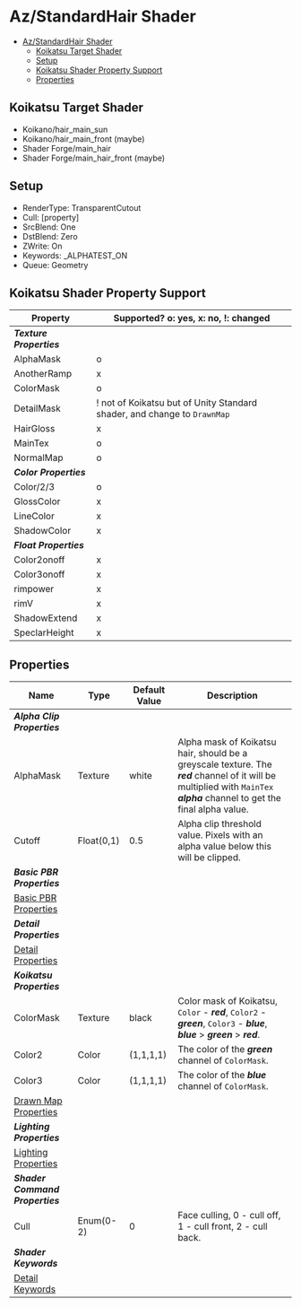 # Az/StandardHair Shader

- [Az/StandardHair Shader](#azstandardhair-shader)
  - [Koikatsu Target Shader](#koikatsu-target-shader)
  - [Setup](#setup)
  - [Koikatsu Shader Property Support](#koikatsu-shader-property-support)
  - [Properties](#properties)

## Koikatsu Target Shader
- Koikano/hair_main_sun
- Koikano/hair_main_front (maybe)
- Shader Forge/main_hair
- Shader Forge/main_hair_front (maybe)

## Setup
- RenderType: TransparentCutout
- Cull: [property]
- SrcBlend: One
- DstBlend: Zero
- ZWrite: On
- Keywords: _ALPHATEST_ON
- Queue: Geometry

## Koikatsu Shader Property Support
| Property                 | Supported? o: yes, x: no, !: changed                                     |
| ------------------------ | ------------------------------------------------------------------------ |
| ***Texture Properties*** |                                                                          |
| AlphaMask                | o                                                                        |
| AnotherRamp              | x                                                                        |
| ColorMask                | o                                                                        |
| DetailMask               | ! not of Koikatsu but of Unity Standard shader, and change to `DrawnMap` |
| HairGloss                | x                                                                        |
| MainTex                  | o                                                                        |
| NormalMap                | o                                                                        |
| ***Color Properties***   |                                                                          |
| Color/2/3                | o                                                                        |
| GlossColor               | x                                                                        |
| LineColor                | x                                                                        |
| ShadowColor              | x                                                                        |
| ***Float Properties***   |                                                                          |
| Color2onoff              | x                                                                        |
| Color3onoff              | x                                                                        |
| rimpower                 | x                                                                        |
| rimV                     | x                                                                        |
| ShadowExtend             | x                                                                        |
| SpeclarHeight            | x                                                                        |

## Properties
| Name                                            | Type       | Default Value | Description                                                                                                                                                                 |
| ----------------------------------------------- | ---------- | ------------- | --------------------------------------------------------------------------------------------------------------------------------------------------------------------------- |
| ***Alpha Clip Properties***                     |            |               |                                                                                                                                                                             |
| AlphaMask                                       | Texture    | white         | Alpha mask of Koikatsu hair, should be a greyscale texture. The ***red*** channel of it will be multiplied with `MainTex` ***alpha*** channel to get the final alpha value. |
| Cutoff                                          | Float(0,1) | 0.5           | Alpha clip threshold value. Pixels with an alpha value below this will be clipped.                                                                                          |
| ***Basic PBR Properties***                      |            |               |                                                                                                                                                                             |
| [Basic PBR Properties](basic_pbr_properties.md) |            |               |                                                                                                                                                                             |
| ***Detail Properties***                         |            |               |                                                                                                                                                                             |
| [Detail Properties](detail_properties.md)       |            |               |                                                                                                                                                                             |
| ***Koikatsu Properties***                       |            |               |                                                                                                                                                                             |
| ColorMask                                       | Texture    | black         | Color mask of Koikatsu, `Color` - ***red***, `Color2` - ***green***, `Color3` - ***blue***, ***blue*** > ***green*** > ***red***.                                           |
| Color2                                          | Color      | (1,1,1,1)     | The color of the ***green*** channel of `ColorMask`.                                                                                                                        |
| Color3                                          | Color      | (1,1,1,1)     | The color of the ***blue*** channel of `ColorMask`.                                                                                                                         |
| [Drawn Map Properties](drawn_map_properties.md) |            |               |                                                                                                                                                                             |
| ***Lighting Properties***                       |            |               |                                                                                                                                                                             |
| [Lighting Properties](lighting_properties.md)   |            |               |                                                                                                                                                                             |
| ***Shader Command Properties***                 |            |               |                                                                                                                                                                             |
| Cull                                            | Enum(0-2)  | 0             | Face culling, 0 - cull off, 1 - cull front, 2 - cull back.                                                                                                                  |
| ***Shader Keywords***                           |            |               |                                                                                                                                                                             |
| [Detail Keywords](detail_keywords.md)           |            |               |                                                                                                                                                                             |
